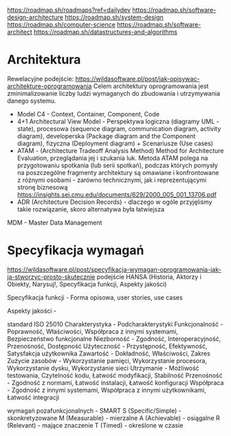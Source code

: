https://roadmap.sh/roadmaps?ref=dailydev
https://roadmap.sh/software-design-architecture
https://roadmap.sh/system-design
https://roadmap.sh/computer-science
https://roadmap.sh/software-architect
https://roadmap.sh/datastructures-and-algorithms


# Architektura
Rewelacyjne podejście: https://wildasoftware.pl/post/jak-opisywac-architekture-oprogramowania
 Celem architektury oprogramowania jest zminimalizowanie liczby ludzi wymaganych do zbudowania i utrzymywania danego systemu.
- Model C4 - Context, Container, Component, Code
- 4+1 Architectural View Model - Perspektywa logiczna (diagramy UML - state), procesowa (sequence diagram, communication diagram, activity diagram), developerska (Package diagram and the Component diagram), fizyczna (Deployment diagram) + Scenariusze (Use cases)
- ATAM - (Architecture Tradeoff Analysis Method) Method for Architecture Evaluation, przeglądania jej i szukania luk. Metoda ATAM polega na przygotowaniu spotkania (lub serii spotkań), podczas których pomysły na poszczególne fragmenty architektury są omawiane i konfrontowane z różnymi osobami - zarówno technicznymi, jak i reprezentującymi stronę biznesową
  https://insights.sei.cmu.edu/documents/629/2000_005_001_13706.pdf
- ADR (Architecture Decision Records) - dlaczego w ogóle przyjęliśmy takie rozwiązanie, skoro alternatywa była łatwiejsza

MDM - Master Data Management

# Specyfikacja wymagań
https://wildasoftware.pl/post/specyfikacja-wymagan-oprogramowania-jak-ja-stworzyc-prosto-skutecznie
podejście HANSA (Historia, Aktorzy i Obiekty, Narysuj!, Specyfikacja funkcji, Aspekty jakości)

Specyfikacja funkcji -
Forma opisowa, user stories, use cases

Aspekty jakości - 

standard ISO 25010
Charakterystyka	- Podcharakterystyki
Funkcjonalność	- Poprawność, Właściwości, Współpraca z innymi systemami, Bezpieczeństwo funkcjonalne
Niezborność	- Zgodność, Interoperacyjność, Przenośność, Dostępność
Użyteczność	- Przystępność, Efektywność, Satysfakcja użytkownika
Zawartość	- Dokładność, Właściwości, Zakres
Zużycie zasobów	- Wykorzystanie pamięci, Wykorzystanie procesora, Wykorzystanie dysku, Wykorzystanie sieci
Utrzymanie	- Możliwość testowania, Czytelność kodu, Łatwość modyfikacji, Stabilność
Przenośność -	Zgodność z normami, Łatwość instalacji, Łatwość konfiguracji
Współpraca	- Zgodność z innymi systemami, Współpraca z innymi użytkownikami, Łatwość integracji

wymagań pozafunkcjonalnych - SMART
S (Specific/Simple) - skonkretyzowane
M (Measurable) - mierzalne
A (Achievable) - osiągalne
R (Relevant) - mające znaczenie
T (Timed) - określone w czasie
